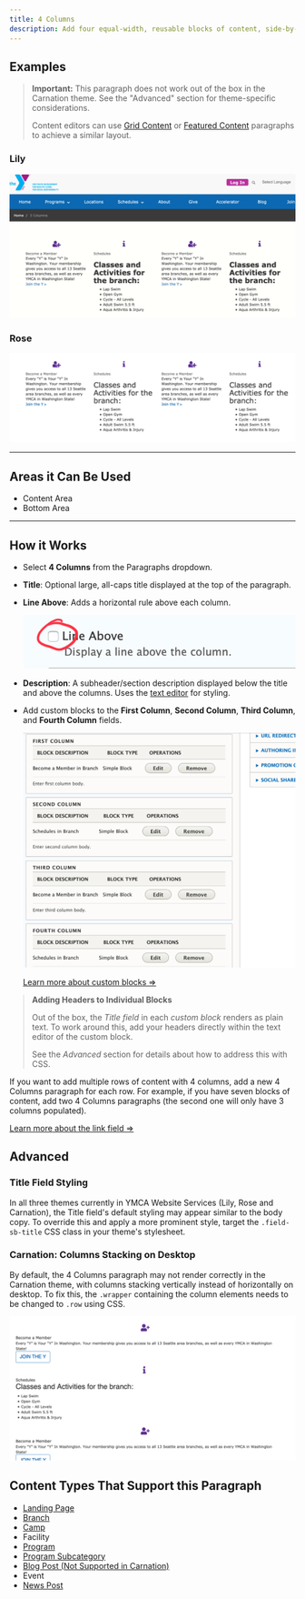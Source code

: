 ```yaml
---
title: 4 Columns
description: Add four equal-width, reusable blocks of content, side-by-side. Columns stack left to right on mobile.
---
```


## Examples

> **Important:** This paragraph does not work out of the box in the Carnation theme. See the "Advanced" section for theme-specific considerations.
>
> Content editors can use [Grid Content](../../paragraphs/grid-content) or [Featured Content](../../paragraphs/featured-content) paragraphs to achieve a similar layout.

### Lily

![lily--landing-page__4-columns](paragraphs--4c--lily.png)

### Rose

![rose--landing-page__4-columns](paragraphs--4c--rose.png)

---

## Areas it Can Be Used

*   Content Area
*   Bottom Area

---

## How it Works

*   Select **4 Columns** from the Paragraphs dropdown.
*   **Title**: Optional large, all-caps title displayed at the top of the paragraph.
*   **Line Above**: Adds a horizontal rule above each column.

    ![landing-page__line-above](paragraphs--4c--line-above.png)

*   **Description**: A subheader/section description displayed below the title and above the columns. Uses the [text editor](../../text-editor/basic-text-formatting) for styling.
*   Add custom blocks to the **First Column**, **Second Column**, **Third Column**, and **Fourth Column** fields.

    ![4 column paragraph options](paragraphs--4c--options.png)

    [Learn more about custom blocks ⇒](../../blocks)

> **Adding Headers to Individual Blocks**
>
> Out of the box, the *Title field* in each *custom block* renders as plain text. To work around this, add your headers directly within the text editor of the custom block.
>
> See the *Advanced* section for details about how to address this with CSS.

If you want to add multiple rows of content with 4 columns, add a new 4 Columns paragraph for each row. For example, if you have seven blocks of content, add two 4 Columns paragraphs (the second one will only have 3 columns populated).

[Learn more about the link field ⇒](../../text-editor/adding-links)

## Advanced

### Title Field Styling

In all three themes currently in YMCA Website Services (Lily, Rose and Carnation), the Title field's default styling may appear similar to the body copy. To override this and apply a more prominent style, target the `.field-sb-title` CSS class in your theme's stylesheet.

### Carnation: Columns Stacking on Desktop

By default, the 4 Columns paragraph may not render correctly in the Carnation theme, with columns stacking vertically instead of horizontally on desktop. To fix this, the `.wrapper` containing the column elements needs to be changed to `.row` using CSS.

![carnation--landing-page__4-columns](paragraphs--4c--carnation.png)

## Content Types That Support this Paragraph

*   [Landing Page](../../content-types/landing-page)
*   [Branch](../../content-types/branch)
*   [Camp](../../content-types/camp)
*   Facility
*   [Program](../../content-types/program)
*   [Program Subcategory](../../content-types/program-subcategory)
*   [Blog Post (Not Supported in Carnation)](../../content-types/blog-post)
*   Event
*   [News Post](../../content-types/news-post)
